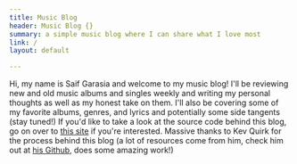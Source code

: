 ```yaml
---
title: Music Blog 
header: Music Blog {}
summary: a simple music blog where I can share what I love most
link: /
layout: default

---
```


Hi, my name is Saif Garasia and welcome to my music blog! I'll be reviewing new and old music albums and singles weekly and writing my personal thoughts as well as my honest take on them. I'll also be covering some of my favorite albums, genres, and lyrics and potentially some side tangents (stay tuned!) If you'd like to take a look at the source code behind this blog, go on over to [this site](https://github.com/saifg12345/final-blog) if you're interested. Massive thanks to Kev Quirk for the process behind this blog (a lot of resources come from him, check him out at [his Github](https://github.com/kevquirk), does some amazing work!)


